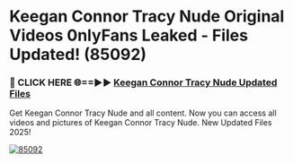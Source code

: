 # Keegan Connor Tracy Nude Original Videos 0nlyFans Leaked - Files Updated! (85092)

<h3>🔴 CLICK HERE 🌐==►► <a href="https://tinyurl.com/5h6xmrr3" rel="nofollow">Keegan Connor Tracy Nude Updated Files</a></h3>

Get Keegan Connor Tracy Nude and all content. Now you can access all videos and pictures of Keegan Connor Tracy Nude. New Updated Files 2025!

[![85092](https://i.imgur.com/KVD873Z.gif)](https://tinyurl.com/5h6xmrr3)
